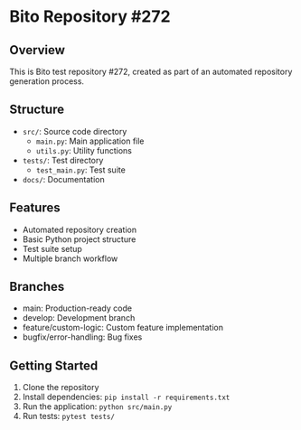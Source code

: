 
# Bito Repository #272

## Overview
This is Bito test repository #272, created as part of an automated repository generation process.

## Structure
- `src/`: Source code directory
  - `main.py`: Main application file
  - `utils.py`: Utility functions
- `tests/`: Test directory
  - `test_main.py`: Test suite
- `docs/`: Documentation

## Features
- Automated repository creation
- Basic Python project structure
- Test suite setup
- Multiple branch workflow

## Branches
- main: Production-ready code
- develop: Development branch
- feature/custom-logic: Custom feature implementation
- bugfix/error-handling: Bug fixes

## Getting Started
1. Clone the repository
2. Install dependencies: `pip install -r requirements.txt`
3. Run the application: `python src/main.py`
4. Run tests: `pytest tests/`
